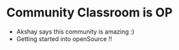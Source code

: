 # Community Classroom is OP

- Akshay says this community is amazing :)
- Getting started into openSource !!
